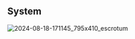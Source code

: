 ## System
![2024-08-18-171145_795x410_escrotum](https://github.com/user-attachments/assets/c882eaa1-fa7b-4cde-91d1-21c8ad522da0)
